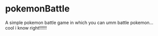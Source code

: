 # pokemonBattle
A simple pokemon battle game in which you can umm battle pokemon... cool i know right!!!!!!
